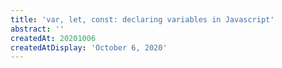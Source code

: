 ```yaml
---
title: 'var, let, const: declaring variables in Javascript'
abstract: ''
createdAt: 20201006
createdAtDisplay: 'October 6, 2020'
---
```

